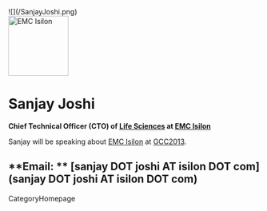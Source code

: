

<div class='right'> ![](/SanjayJoshi.png)<br /><a href='http://emc.com'><img src='/Events/GCC2012/Sponsorships/EMCLogo260.png' alt='EMC Isilon' width="120px" /></a></div>

# Sanjay Joshi

**Chief Technical Officer (CTO) of [Life Sciences](http://www.isilon.com/industry/lifesciences) at [EMC Isilon](http://emc.com)**

Sanjay will be speaking about [EMC Isilon](http://emc.com) at [GCC2013](../Events/GCC2013).

**Email: ** [sanjay DOT joshi AT isilon DOT com](sanjay DOT joshi AT isilon DOT com)
---
CategoryHomepage

